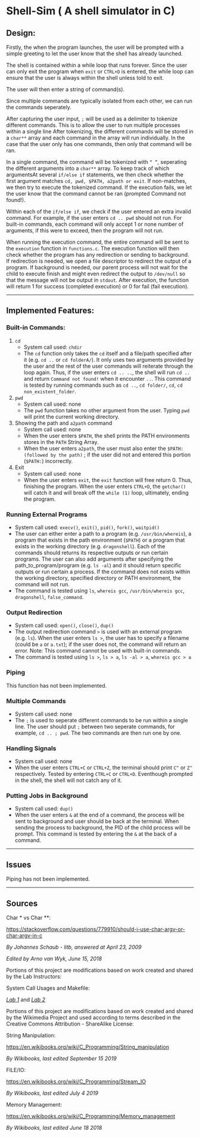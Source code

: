 # Shell-Sim ( A shell simulator in C)

## Design:

Firstly, the when the program launches, the user will be prompted with a simple greeting to let the user know that the shell has already launched.

The shell is contained within a while loop that runs forever. Since the user can only exit the program when `exit` or `CTRL+D` is entered, the while loop can ensure that the user is always within the shell unless told to exit.



The user will then enter a string of command(s).

Since multiple commands are typically isolated from each other, we can run the commands seperately.

After capturing the user input, `;` will be used as a delimiter to tokenize different commands. This is to allow the user to run multiple processes within a single line After tokenizing, the different commands will be stored in a `char**` array and each command in the array will run individually. In the case that the user only has one commands, then only that command will be ran.

In a single command, the command will be tokenized with `“ ”`, seperating the different  arguments into a `char**` array. To keep track of which argumentsAt several `if/else if` statements, we then check whether the first argument matches `cd, pwd, $PATH, a2path or exit`. If non-matches, we then try to execute the tokenized command. If the execution fails, we let the user know that the command cannot be ran (prompted Command not found!).

Within each of the `if/else if`, we check if the user entered an extra invalid command. For example, if the user enters `cd .. pwd` should not run. For built-in commands, each command will only accept 1 or none number of arguments, if this were to exceed, then the program will not run.



When running the execution command, the entire command will be sent to the `execution` function in `functions.c`. The execution function will then check whether the program has any redirection or sending to background. If redirection is needed, we open a file descriptor to redirect the output of a program. If background is needed, our parent process will not wait for the child to execute finish and might even redirect the output to `/dev/null` so that the message will not be output in `stdout`. After execution, the function will return 1 for success (completed execution) or 0 for fail (fail execution).

-----

## Implemented Features:

### Built-in Commands:

1. `cd` 
   - System call used: `chdir`
   - The `cd` function only takes the `cd` itself and a file/path specified after it (e.g. `cd ..` or `cd folderA/`). It only uses two arguments provided by the user and the rest of the user commands will reiterate through the loop again.
     Thus, if the user enters `cd .. ..`, the shell will run `cd ..` and return `Command not found!` when it encounter `..`. This command is tested by running commands such as `cd ..`,  `cd folder/`, `cd`, `cd non_existent_folder`.
2. `pwd`
   - System call used: none
   - The `pwd` function takes no other argument from the user.
     Typing `pwd` will print the current working directory.
3. Showing the path and `a2path` command
   - System call used: none
   - When the user enters `$PATH`, the shell prints the PATH environments stores in the `PATH` String Array.
   - When the user enters `a2path`, the user must also enter the `$PATH:(followed by the path)` ; if the user did not and entered this portion (`$PATH:`) incorrectly.
4. Exit
   - System call used: none
   - When the user enters `exit`, the `exit` function will free return 0. Thus, finishing the program. When the user enters `CTRL+D`, the `getchar()` will catch it and will break off the `while (1)` loop, ultimately, ending the program.

### Running External Programs

- System call used: `execv()`, `exit()`, `pid()`, `fork()`, `waitpid()`
- The user can either enter a path to a program (e.g. `/usr/bin/whereis`), a program that exists in the path environment (`$PATH`) or a program that exists in the working directory (e.g. `dragonshell`). Each of the commands should returns its respective outputs or run certain programs. The user can also add arguments after specifying the path_to_program/program (e.g. `ls -al`) and it should return specific outputs or run certain a process.
  If the command does not exists within the working directory, specified directory or PATH environment, the command will not run.
- The command is tested using `ls`, `whereis gcc`, `/usr/bin/whereis gcc`, `dragonshell`, `false_command`.

### Output Redirection

- System call used: `open()`, `close()`, `dup()`
- The output redirection command `>` is used with an external program (e.g. `ls`). When the user enters `ls >`, the user has to specify a filename (could be `a` or `a.txt`); if the user does not, the command will return an error.
  Note: This command cannot be used with built-in commands.
- The command is tested using `ls >`, `ls > a`, `ls -al > a`, `whereis gcc > a`

### Piping

This function has not been implemented.

### Multiple Commands

- System call used: none
- The `;` is used to seperate different commands to be run within a single line. The user should put `;` between two seperate commands, for example, `cd .. ; pwd`. The two commands are then run one by one.

### Handling Signals

- System call used: none
- When the user enters `CTRL+C` or `CTRL+Z`, the terminal should print `C^` or `Z^` respectively. Tested by entering `CTRL+C` or `CTRL+D`. Eventhough prompted in the shell, the shell will not catch any of it.

### Putting Jobs in Background

- System call used: `dup()`
- When the user enters `&` at the end of a command, the process will be sent to background and user should be back at the terminal. When sending the process to background, the PID of the child process will be prompt. This command is tested by entering the `&` at the back of a command.

-----

## Issues

Piping has not been implemented.

-----

## Sources

Char * vs Char **:

https://stackoverflow.com/questions/779910/should-i-use-char-argv-or-char-argv-in-c

*By Johannes Schaub - litb, answered at April 23, 2009*

*Edited by Arno van Wyk, June 15, 2018*



Portions of this project are modifications based on work created and shared by the Lab Instructors:

System Call Usages and Makefile:

[*Lab 1*](https://eclass.srv.ualberta.ca/mod/resource/view.php?id=3813244) and [*Lab 2*](https://eclass.srv.ualberta.ca/mod/resource/view.php?id=3824339)



Portions of this project are modifications based on work created and shared by the Wikimedia Project and used according to terms described in the Creative Commons Attribution - ShareAlike License:

String Manipulation:

https://en.wikibooks.org/wiki/C_Programming/String_manipulation

*By Wikibooks, last edited September 15 2019*



FILE/IO:

https://en.wikibooks.org/wiki/C_Programming/Stream_IO

*By Wikibooks, last edited July 4 2019*



Memory Management:

https://en.wikibooks.org/wiki/C_Programming/Memory_management

*By Wikibooks, last edited June 18 2018*

